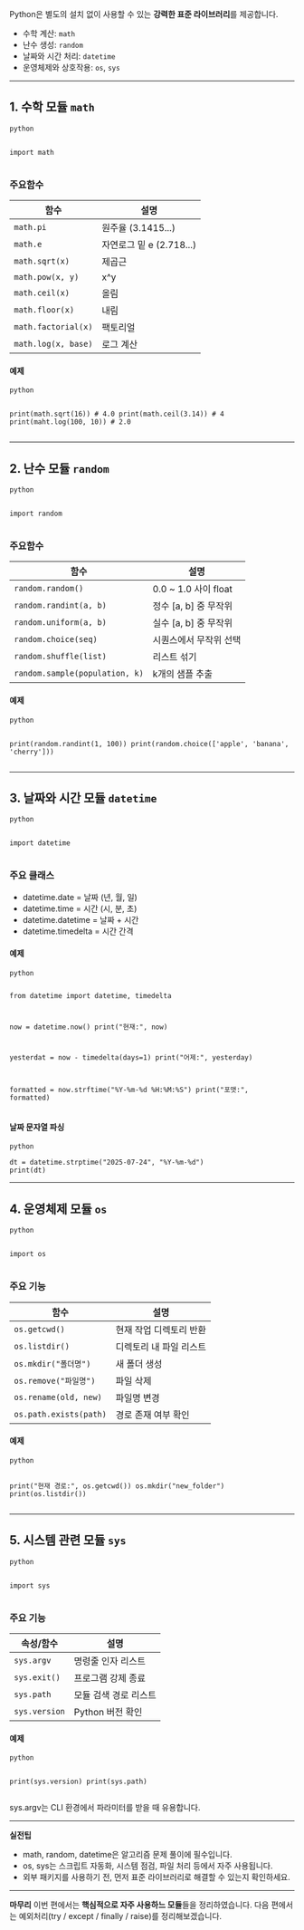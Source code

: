 <p>Python은 별도의 설치 없이 사용할 수 있는 <strong>강력한 표준 라이브러리</strong>를 제공합니다.</p>
<ul>
<li>수학 계산: <code>math</code></li>
<li>난수 생성: <code>random</code></li>
<li>날짜와 시간 처리: <code>datetime</code></li>
<li>운영체제와 상호작용: <code>os</code>, <code>sys</code></li>
</ul>
<hr />
<h2 id="1-수학-모듈-math">1. 수학 모듈 <code>math</code></h2>
<pre><code>python

import math</code></pre><h3 id="주요함수">주요함수</h3>
<table>
<thead>
<tr>
<th>함수</th>
<th>설명</th>
</tr>
</thead>
<tbody><tr>
<td><code>math.pi</code></td>
<td>원주율 (3.1415...)</td>
</tr>
<tr>
<td><code>math.e</code></td>
<td>자연로그 밑 e (2.718...)</td>
</tr>
<tr>
<td><code>math.sqrt(x)</code></td>
<td>제곱근</td>
</tr>
<tr>
<td><code>math.pow(x, y)</code></td>
<td>x^y</td>
</tr>
<tr>
<td><code>math.ceil(x)</code></td>
<td>올림</td>
</tr>
<tr>
<td><code>math.floor(x)</code></td>
<td>내림</td>
</tr>
<tr>
<td><code>math.factorial(x)</code></td>
<td>팩토리얼</td>
</tr>
<tr>
<td><code>math.log(x, base)</code></td>
<td>로그 계산</td>
</tr>
</tbody></table>
<h4 id="예제">예제</h4>
<pre><code>python

print(math.sqrt(16))        # 4.0
print(math.ceil(3.14))        # 4
print(maht.log(100, 10))    # 2.0</code></pre><hr />
<h2 id="2-난수-모듈-random">2. 난수 모듈 <code>random</code></h2>
<pre><code>python

import random</code></pre><h3 id="주요함수-1">주요함수</h3>
<table>
<thead>
<tr>
<th>함수</th>
<th>설명</th>
</tr>
</thead>
<tbody><tr>
<td><code>random.random()</code></td>
<td>0.0 ~ 1.0 사이 float</td>
</tr>
<tr>
<td><code>random.randint(a, b)</code></td>
<td>정수 [a, b] 중 무작위</td>
</tr>
<tr>
<td><code>random.uniform(a, b)</code></td>
<td>실수 [a, b] 중 무작위</td>
</tr>
<tr>
<td><code>random.choice(seq)</code></td>
<td>시퀀스에서 무작위 선택</td>
</tr>
<tr>
<td><code>random.shuffle(list)</code></td>
<td>리스트 섞기</td>
</tr>
<tr>
<td><code>random.sample(population, k)</code></td>
<td>k개의 샘플 추출</td>
</tr>
</tbody></table>
<h4 id="예제-1">예제</h4>
<pre><code>python

print(random.randint(1, 100))
print(random.choice(['apple', 'banana', 'cherry']))</code></pre><hr />
<h2 id="3-날짜와-시간-모듈-datetime">3. 날짜와 시간 모듈 <code>datetime</code></h2>
<pre><code>python

import datetime</code></pre><h3 id="주요-클래스">주요 클래스</h3>
<ul>
<li>datetime.date = 날짜 (년, 월, 일)</li>
<li>datetime.time = 시간 (시, 분, 초)</li>
<li>datetime.datetime = 날짜 + 시간</li>
<li>datetime.timedelta = 시간 간격</li>
</ul>
<h4 id="예제-2">예제</h4>
<pre><code>python

from datetime import datetime, timedelta

now = datetime.now()
print(&quot;현재:&quot;, now)

yesterdat = now - timedelta(days=1)
print(&quot;어제:&quot;, yesterday)

formatted = now.strftime(&quot;%Y-%m-%d %H:%M:%S&quot;)
print(&quot;포맷:&quot;, formatted)</code></pre><h4 id="날짜-문자열-파싱">날짜 문자열 파싱</h4>
<pre><code>python

dt = datetime.strptime(&quot;2025-07-24&quot;, &quot;%Y-%m-%d&quot;)
print(dt)</code></pre><hr />
<h2 id="4-운영체제-모듈-os">4. 운영체제 모듈 <code>os</code></h2>
<pre><code>python

import os</code></pre><h3 id="주요-기능">주요 기능</h3>
<table>
<thead>
<tr>
<th>함수</th>
<th>설명</th>
</tr>
</thead>
<tbody><tr>
<td><code>os.getcwd()</code></td>
<td>현재 작업 디렉토리 반환</td>
</tr>
<tr>
<td><code>os.listdir()</code></td>
<td>디렉토리 내 파일 리스트</td>
</tr>
<tr>
<td><code>os.mkdir(&quot;폴더명&quot;)</code></td>
<td>새 폴더 생성</td>
</tr>
<tr>
<td><code>os.remove(&quot;파일명&quot;)</code></td>
<td>파일 삭제</td>
</tr>
<tr>
<td><code>os.rename(old, new)</code></td>
<td>파일명 변경</td>
</tr>
<tr>
<td><code>os.path.exists(path)</code></td>
<td>경로 존재 여부 확인</td>
</tr>
</tbody></table>
<h4 id="예제-3">예제</h4>
<pre><code>python

print(&quot;현재 경로:&quot;, os.getcwd())
os.mkdir(&quot;new_folder&quot;)
print(os.listdir())</code></pre><hr />
<h2 id="5-시스템-관련-모듈-sys">5. 시스템 관련 모듈 <code>sys</code></h2>
<pre><code>python

import sys</code></pre><h3 id="주요-기능-1">주요 기능</h3>
<table>
<thead>
<tr>
<th>속성/함수</th>
<th>설명</th>
</tr>
</thead>
<tbody><tr>
<td><code>sys.argv</code></td>
<td>명령줄 인자 리스트</td>
</tr>
<tr>
<td><code>sys.exit()</code></td>
<td>프로그램 강제 종료</td>
</tr>
<tr>
<td><code>sys.path</code></td>
<td>모듈 검색 경로 리스트</td>
</tr>
<tr>
<td><code>sys.version</code></td>
<td>Python 버전 확인</td>
</tr>
</tbody></table>
<h4 id="예제-4">예제</h4>
<pre><code>python

print(sys.version)
print(sys.path)
</code></pre><p>sys.argv는 CLI 환경에서 파라미터를 받을 때 유용합니다.</p>
<hr />
<p><strong>실전팁</strong></p>
<ul>
<li>math, random, datetime은 알고리즘 문제 풀이에 필수입니다.</li>
<li>os, sys는 스크립트 자동화, 시스템 점검, 파일 처리 등에서 자주 사용됩니다.</li>
<li>외부 패키지를 사용하기 전, 먼저 표준 라이브러리로 해결할 수 있는지 확인하세요.</li>
</ul>
<hr />
<p><strong>마무리</strong>
이번 편에서는 <strong>핵심적으로 자주 사용하느 모듈</strong>들을 정리하였습니다.
다음 편에서는 예외처리(try / except / finally / raise)를 정리해보겠습니다.</p>